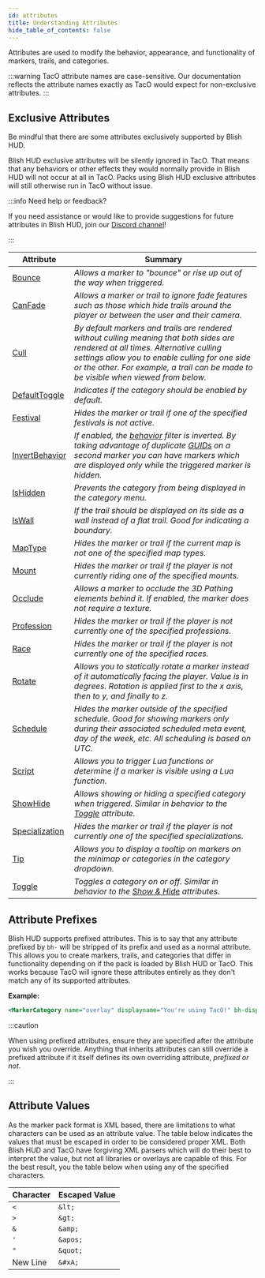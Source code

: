 ```yaml
---
id: attributes
title: Understanding Attributes
hide_table_of_contents: false
---
```


Attributes are used to modify the behavior, appearance, and functionality of markers, trails, and categories.

:::warning
    TacO attribute names are case-sensitive.  Our documentation reflects the attribute names exactly as TacO would expect for non-exclusive attributes.
:::


## Exclusive Attributes

Be mindful that there are some attributes exclusively supported by Blish HUD.

Blish HUD exclusive attributes will be silently ignored in TacO.  That means that any behaviors or other effects they would normally provide in Blish HUD will not occur at all in TacO.  Packs using Blish HUD exclusive attributes will still otherwise run in TacO without issue.

:::info Need help or feedback?

If you need assistance or would like to provide suggestions for future attributes in Blish HUD, join our [Discord channel](https://discord.gg/FYKN3qh)!

:::

| Attribute | Summary |
|-|-|
| [Bounce](/docs/marker-dev/attributes/bounce) | *Allows a marker to "bounce" or rise up out of the way when triggered.* |
| [CanFade](/docs/marker-dev/attributes/canfade) | *Allows a marker or trail to ignore fade features such as those which hide trails around the player or between the user and their camera.* |
| [Cull](/docs/marker-dev/attributes/cull) | *By default markers and trails are rendered without culling meaning that both sides are rendered at all times. Alternative culling settings allow you to enable culling for one side or the other. For example, a trail can be made to be visible when viewed from below.* |
| [DefaultToggle](/docs/marker-dev/attributes/defaulttoggle) | *Indicates if the category should be enabled by default.* |
| [Festival](/docs/marker-dev/attributes/festival) | *Hides the marker or trail if one of the specified festivals is not active.* |
| [InvertBehavior](/docs/marker-dev/attributes/invertbehavior) | *If enabled, the [behavior](/docs/marker-dev/attributes/behavior) filter is inverted.  By taking advantage of duplicate [GUIDs](/docs/marker-dev/attributes/guid) on a second marker you can have markers which are displayed only while the triggered marker is hidden.* |
| [IsHidden](/docs/marker-dev/attributes/ishidden) | *Prevents the category from being displayed in the category menu.* |
| [IsWall](/docs/marker-dev/attributes/iswall) | *If the trail should be displayed on its side as a wall instead of a flat trail. Good for indicating a boundary.* |
| [MapType](/docs/marker-dev/attributes/maptype) | *Hides the marker or trail if the current map is not one of the specified map types.* |
| [Mount](/docs/marker-dev/attributes/mount) | *Hides the marker or trail if the player is not currently riding one of the specified mounts.* |
| [Occlude](/docs/marker-dev/attributes/occlude) | *Allows a marker to occlude the 3D Pathing elements behind it.  If enabled, the marker does not require a texture.* |
| [Profession](/docs/marker-dev/attributes/profession) | *Hides the marker or trail if the player is not currently one of the specified professions.* |
| [Race](/docs/marker-dev/attributes/race) | *Hides the marker or trail if the player is not currently one of the specified races.* |
| [Rotate](/docs/marker-dev/attributes/rotate) | *Allows you to statically rotate a marker instead of it automatically facing the player. Value is in degrees. Rotation is applied first to the x axis, then to y, and finally to z.* |
| [Schedule](/docs/marker-dev/attributes/schedule) | *Hides the marker outside of the specified schedule. Good for showing markers only during their associated scheduled meta event, day of the week, etc. All scheduling is based on UTC.* |
| [Script](/docs/marker-dev/attributes/script) | *Allows you to trigger Lua functions or determine if a marker is visible using a Lua function.* |
| [ShowHide](/docs/marker-dev/attributes/showhide) | *Allows showing or hiding a specified category when triggered.  Similar in behavior to the [Toggle](/docs/marker-dev/attributes/toggle) attribute.* |
| [Specialization](/docs/marker-dev/attributes/specialization) | *Hides the marker or trail if the player is not currently one of the specified specializations.* |
| [Tip](/docs/marker-dev/attributes/tip) | *Allows you to display a tooltip on markers on the minimap or categories in the category dropdown.* |
| [Toggle](/docs/marker-dev/attributes/toggle) | *Toggles a category on or off.  Similar in behavior to the [Show & Hide](/docs/marker-dev/attributes/showhide) attributes.* |

## Attribute Prefixes

Blish HUD supports prefixed attributes.  This is to say that any attribute prefixed by `bh-` will be stripped of its prefix and used as a normal attribute.  This allows you to create markers, trails, and categories that differ in functionality depending on if the pack is loaded by Blish HUD or TacO.  This works because TacO will ignore these attributes entirely as they don't match any of its supported attributes.

**Example:**
```xml
<MarkerCategory name="overlay" displayname="You're using TacO!" bh-displayname="You're using Blish HUD!" />
```

:::caution

When using prefixed attributes, ensure they are specified after the attribute you wish you override.  Anything that inherits attributes can still override a prefixed attribute if it itself defines its own overriding attribute, *prefixed or not*.

:::

## Attribute Values

As the marker pack format is XML based, there are limitations to what characters can be used as an attribute value.  The table below indicates the values that must be escaped in order to be considered proper XML.  Both Blish HUD and TacO have forgiving XML parsers which will do their best to interpret the value, but not all libraries or overlays are capable of this.  For the best result, you the table below when using any of the specified characters.

| Character | Escaped Value |
|-|-|
|`<`|`&lt;`|
|`>`|`&gt;`|
|`&`|`&amp;`|
|`'`|`&apos;`|
|`"`|`&quot;`|
|New Line|`&#xA;`|
